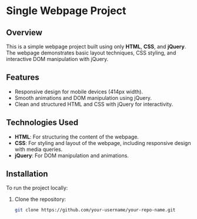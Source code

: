 # Single Webpage Project

## Overview
This is a simple webpage project built using only **HTML**, **CSS**, and **jQuery**. The webpage demonstrates basic layout techniques, CSS styling, and interactive DOM manipulation with jQuery.

## Features
- Responsive design for mobile devices (414px width).
- Smooth animations and DOM manipulation using jQuery.
- Clean and structured HTML and CSS with jQuery for interactivity.

## Technologies Used
- **HTML**: For structuring the content of the webpage.
- **CSS**: For styling and layout of the webpage, including responsive design with media queries.
- **jQuery**: For DOM manipulation and animations.

## Installation
To run the project locally:
1. Clone the repository:
   ```bash
   git clone https://github.com/your-username/your-repo-name.git
